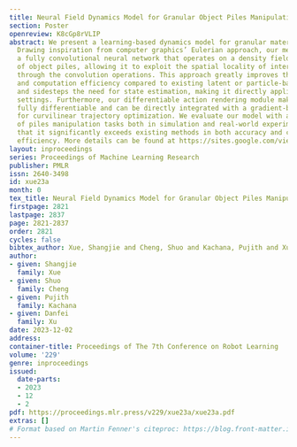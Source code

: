 ```yaml
---
title: Neural Field Dynamics Model for Granular Object Piles Manipulation
section: Poster
openreview: K8cGp8rVLIP
abstract: We present a learning-based dynamics model for granular material manipulation.
  Drawing inspiration from computer graphics’ Eulerian approach, our method adopts
  a fully convolutional neural network that operates on a density field-based representation
  of object piles, allowing it to exploit the spatial locality of inter-object interactions
  through the convolution operations. This approach greatly improves the learning
  and computation efficiency compared to existing latent or particle-based methods
  and sidesteps the need for state estimation, making it directly applicable to real-world
  settings. Furthermore, our differentiable action rendering module makes the model
  fully differentiable and can be directly integrated with a gradient-based algorithm
  for curvilinear trajectory optimization. We evaluate our model with a wide array
  of piles manipulation tasks both in simulation and real-world experiments and demonstrate
  that it significantly exceeds existing methods in both accuracy and computation
  efficiency. More details can be found at https://sites.google.com/view/nfd-corl23/
layout: inproceedings
series: Proceedings of Machine Learning Research
publisher: PMLR
issn: 2640-3498
id: xue23a
month: 0
tex_title: Neural Field Dynamics Model for Granular Object Piles Manipulation
firstpage: 2821
lastpage: 2837
page: 2821-2837
order: 2821
cycles: false
bibtex_author: Xue, Shangjie and Cheng, Shuo and Kachana, Pujith and Xu, Danfei
author:
- given: Shangjie
  family: Xue
- given: Shuo
  family: Cheng
- given: Pujith
  family: Kachana
- given: Danfei
  family: Xu
date: 2023-12-02
address:
container-title: Proceedings of The 7th Conference on Robot Learning
volume: '229'
genre: inproceedings
issued:
  date-parts:
  - 2023
  - 12
  - 2
pdf: https://proceedings.mlr.press/v229/xue23a/xue23a.pdf
extras: []
# Format based on Martin Fenner's citeproc: https://blog.front-matter.io/posts/citeproc-yaml-for-bibliographies/
---
```

